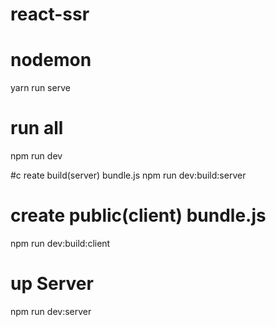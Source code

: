 # react-ssr

# nodemon

yarn run serve

# run all

npm run dev

#c reate build(server) bundle.js
npm run dev:build:server

# create public(client) bundle.js

npm run dev:build:client

# up Server

npm run dev:server
